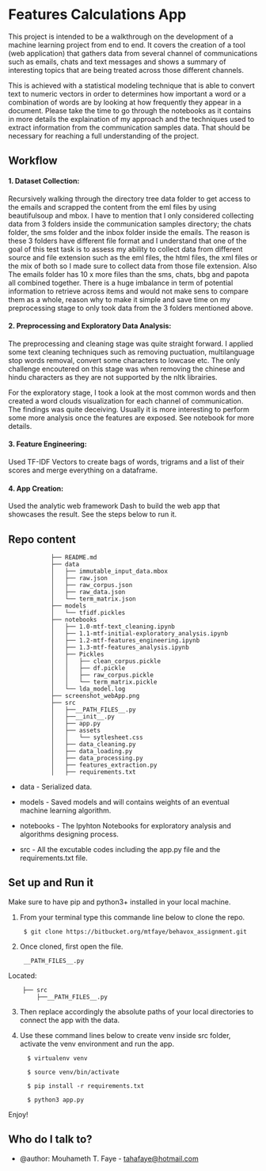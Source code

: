# Features Calculations App 




This project is intended to be a walkthrough on the development of a machine learning project from end to end. It covers the creation of a tool (web application) that gathers data from several channel of communications such as emails, chats and text messages and shows a summary of interesting topics that are being treated across those different channels.

This is achieved with a statistical modeling technique that is able to convert text to numeric vectors in order to determines how important a word or a combination of words are by looking at how frequently they appear in a document. Please take the time to go through the notebooks as it contains in more details the explaination of my approach and the techniques used to extract information from the communication samples data. That should be necessary for reaching a full understanding of the project.


## Workflow


#### 	1. Dataset Collection:
Recursively walking through the directory tree data folder to get access to the emails and scrapped the content from the eml files by using beautifulsoup and mbox. I have to mention that I only considered collecting data from 3 folders inside the communication samples directory; the chats folder, the sms folder and the inbox folder inside the emails. The reason is these 3 folders have different file format and I understand that one of the goal of this test task is to assess my ability to collect data from different source and file extension such as the eml files, the html files, the xml files or the mix of both so I made sure to collect data from those file extension. Also The emails folder has 10 x more files than the sms, chats, bbg and papota all combined together. There is a huge imbalance in term of potential information to retrieve across items and would not make sens to compare them as a whole, reason why to make it simple and save time on my preprocessing stage to only took data from the 3 folders mentioned above.


#### 	2. Preprocessing and Exploratory Data Analysis: 
The preprocessing and cleaning stage was quite straight forward. I applied some text cleaning techniques such as removing puctuation, multilanguage stop words removal, convert some characters to lowcase etc. The only challenge encoutered on this stage was when removing the chinese and hindu characters as they are not supported by the nltk librairies. 

For the exploratory stage, I took a look at the most common words and then created a word clouds visualization for each channel of communication. The findings was quite deceiving. Usually it is more interesting to perform some more analysis once the features are exposed. See notebook for more details.


#### 	3. Feature Engineering: 
Used TF-IDF Vectors to create bags of words, trigrams and a list of their scores and merge everything on a dataframe.


#### 	4. App Creation:

Used the analytic web framework Dash to build the web app that showcases the result. See the steps below to run it. 





## Repo content 

				├── README.md
				├── data
				│   ├── immutable_input_data.mbox
				│   ├── raw.json
				│   ├── raw_corpus.json
				│   ├── raw_data.json
				│   └── term_matrix.json
				├── models
				│   └── tfidf.pickles
				├── notebooks
				│   ├── 1.0-mtf-text_cleaning.ipynb
				│   ├── 1.1-mtf-initial-exploratory_analysis.ipynb
				│   ├── 1.2-mtf-features_engineering.ipynb
				│   ├── 1.3-mtf-features_analysis.ipynb
				│   ├── Pickles
				│   │   ├── clean_corpus.pickle
				│   │   ├── df.pickle
				│   │   ├── raw_corpus.pickle
				│   │   └── term_matrix.pickle
				│   └── lda_model.log
				├── screenshot_webApp.png
				├── src
				│   ├──__PATH_FILES__.py
				│   ├──__init__.py
				│   ├── app.py
				│   ├── assets
				│   │   └── sytlesheet.css
				│   ├── data_cleaning.py
				│   ├── data_loading.py
				│   ├── data_processing.py
				│   ├── features_extraction.py
				│   ├── requirements.txt



*	 data - Serialized data.

*	 models - Saved models and will contains weights of an eventual machine learning algorithm.

*	 notebooks - The Ipyhton Notebooks for exploratory analysis and algorithms designing process.

*	 src - All the excutable codes including the app.py file and the requirements.txt file.
		
		
		
		


## Set up and Run it

Make sure to have pip and python3+ installed in your local machine. 


1. From your terminal type this commande line  below to clone the repo. 


		$ git clone https://bitbucket.org/mtfaye/behavox_assignment.git
	 
	
2. Once cloned, first open the file.

	 	__PATH_FILES__.py  


Located:

		├── src
			├──__PATH_FILES__.py


3. Then replace accordingly the absolute paths of your local directories to connect the app with the data. 


4. Use these command lines below to create venv inside src folder, activate the venv environment and run the app.
		
		 $ virtualenv venv
		
	     $ source venv/bin/activate
		
	     $ pip install -r requirements.txt
		
	     $ python3 app.py


Enjoy!


## Who do I talk to? ###

* @author: Mouhameth T. Faye - tahafaye@hotmail.com